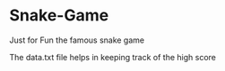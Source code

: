 # Snake-Game
Just for Fun the famous snake game

The data.txt file helps in keeping track of the high score
